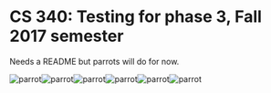 # CS 340: Testing for phase 3, Fall 2017 semester

Needs a README but parrots will do for now.


![parrot][1]![parrot][1]![parrot][1]![parrot][1]![parrot][1]![parrot][1]

[1]: http://cultofthepartyparrot.com/parrots/hd/congaparrot.gif
